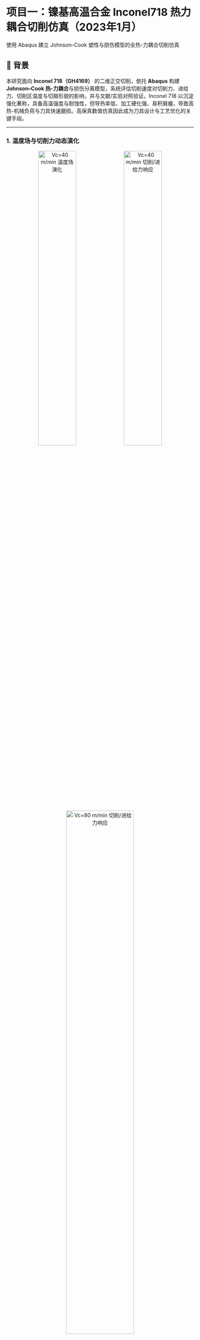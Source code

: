 # 项目一：镍基高温合金 Inconel718 热力耦合切削仿真（2023年1月）
使用 Abaqus 建立 Johnson–Cook 塑性与损伤模型的全热-力耦合切削仿真

🔬 背景
-----

本研究面向 **Inconel 718（GH4169）** 的二维正交切削，依托 **Abaqus** 构建 **Johnson–Cook 热-力耦合**与损伤分离模型，系统评估切削速度对切削力、进给力、切削区温度与切屑形貌的影响，并与文献/实验对照验证。Inconel 718 以沉淀强化著称，具备高温强度与耐蚀性，但导热率低、加工硬化强、易积屑瘤，导致高热-机械负荷与刀具快速磨损。高保真数值仿真因此成为刀具设计与工艺优化的关键手段。

---

### 1. 温度场与切削力动态演化
<p align="center">
  <img src="01_Abaqus_FEM_ThermalMechanical_Cutting/Media/temperature_vc40.gif" alt="Vc=40 m/min 温度场演化" width="45%">
  <img src="01_Abaqus_FEM_ThermalMechanical_Cutting/Media/force_vc40.gif" alt="Vc=40 m/min 切削/进给力响应" width="45%">
</p>
<p align="center">
  <img src="01_Abaqus_FEM_ThermalMechanical_Cutting/Media/force_vc80.gif" alt="Vc=80 m/min 切削/进给力响应" width="60%">
</p>

---

### 2. 应用背景与有限元模型
<table>
  <tr>
    <td width="50%">
      <img src="01_Abaqus_FEM_ThermalMechanical_Cutting/Media/航空涡轮发动机.jpg" alt="航空涡轮发动机">
      <br><em>应用背景：航空涡轮发动机</em>
    </td>
    <td width="50%">
      <img src="01_Abaqus_FEM_ThermalMechanical_Cutting/Media/发动机燃烧室.jpg" alt="发动机燃烧室">
      <br><em>应用背景：发动机燃烧室</em>
    </td>
  </tr>
  <tr>
    <td>
      <img src="01_Abaqus_FEM_ThermalMechanical_Cutting/Media/正交切削有限元仿真模型.png" alt="正交切削有限元仿真模型">
      <br><em>二维正交切削有限元仿真模型</em>
    </td>
    <td>
      <img src="01_Abaqus_FEM_ThermalMechanical_Cutting/Media/正交切削有限元仿真模型2.png" alt="正交切削有限元仿真模型变体">
      <br><em>仿真边界条件与几何示意</em>
    </td>
  </tr>
</table>

---

### 3. 不同切削速度下的切屑对比
<table>
  <tr>
    <td>
      <img src="01_Abaqus_FEM_ThermalMechanical_Cutting/Media/不同切削速度vc下的切屑形状对比.png" alt="不同Vc切屑形状对比">
      <br><em>不同切削速度 \(V_c\) 下的切屑形状对比</em>
    </td>
    <td>
      <img src="01_Abaqus_FEM_ThermalMechanical_Cutting/Media/不同切削速度vc下的切屑厚度对比.png" alt="不同Vc切屑厚度对比">
      <br><em>不同切削速度 \(V_c\) 下的切屑厚度对比</em>
    </td>
  </tr>
</table>


### 建模方法与物理模型

#### 1. 热模型

采用热力学第一定律的控制方程：

$$\rho c_p \frac{\partial T}{\partial t} - \frac{\partial}{\partial x_i} \left( \lambda \frac{\partial T}{\partial x_i} \right) = \dot{q}_p$$

其中 $c_p$、$\lambda$、$\alpha$ 为温度依赖型参数。热接触假设完全导通，刀具与工件界面热流连续。

#### 2. 力学模型

采用弹-塑性本构与 Johnson–Cook 塑性模型：

$$\sigma_{vM} = \left( A + B \varepsilon^n \right)\left[ 1 + C\ln\left( \frac{\dot{\varepsilon}}{\dot{\varepsilon}_0} \right) \right] \left[ 1 - \left( \frac{T - T_0}{T_m - T_0} \right)^m \right]$$

#### 3. 损伤与切屑分离

使用 Johnson–Cook 损伤准则：

$$\varepsilon_f = \left( d_1 + d_2 e^{-d_3 \sigma_m / \sigma_{vM}} \right) \left[ 1 + d_4 \ln\left( \frac{\dot{\varepsilon}}{\dot{\varepsilon}_0} \right) \right] \left[ 1 + d_5 \frac{T - T_0}{T_m - T_0} \right]$$

#### 4. 接触模型

库仑摩擦系数 $\mu = 0.5$，界面热导率取最大值。

* * *

### 几何与切削条件

#### 工件尺寸（mm）

| 长度 | 高度 | 进给 |
| --- | --- | --- |
| 5 | 2 | 0.1 |

#### 刀具几何

| 前角 (°) | 后角 (°) | 刀尖圆弧半径 (μm) |
| --- | --- | --- |
| 0 | 10 | 10 |

#### 切削速度

| m/min | m/s |
| --- | --- |
| 20 | 0.333 |
| 40 | 0.666 |
| 80 | 1.333 |

* * *

### 材料性能参数

#### 工件（Inconel 718）

* **密度**：$\rho = 8.22 \times 10^3 \ \mathrm{kg/m^3}$
    
* **温度依赖热物性**：
    
    * 比热 $c_p(T)$：20°C 时 440 J/(kg·°C)，至 1200°C 增至约 710 J/(kg·°C)
        
    * 导热率 $\lambda(T)$：20°C 时 10 N/(s·°C)，至 1200°C 约 31 N/(s·°C)
        
    * 热膨胀系数 $\alpha(T)$：20°C 时约 13×10⁻⁶/°C，700°C 时约 15.8×10⁻⁶/°C
        
* **弹性参数**：
    
    * 20°C：E = 217 GPa，v = 0.3
        
    * 871°C：E = 155.9 GPa，v = 0.3
        
* **Johnson–Cook 塑性参数**：
    
    * $$A=1485\ \mathrm{MPa}, B=904\ \mathrm{MPa}, n=0.777, C=0.015, m=1.689$$
        
    * $$\dot{\varepsilon}_0 = 10^{-3}\ \mathrm{s^{-1}}, T_0 = 20\ \mathrm{°C}, T_m = 1297\ \mathrm{°C}$$
        

#### 刀具（硬质合金 WC）

* **密度**：$\rho = 15.8 \times 10^3\ \mathrm{kg/m^3}$
    
* **比热**：20°C 时 200 J/(kg·°C)，高温趋于 260 J/(kg·°C)
    
* **导热率**：20°C 时 100 N/(s·°C)，高温降低至 65 N/(s·°C)
    
* **热膨胀系数**：$a = 5.4 \times 10^{-6} / \mathrm{°C}$
    

* * *

仿真结果
----

### 切削/进给力模型

切削力与进给力计算依模型定义（示意图略）。后续所有对比均按相同接触/摩擦与材料本构设置。

### 切削力对比（实验 vs. 文献仿真）

表 4.11：三种速度下，不同刀尖圆弧半径 $r_\beta$ 的切削力比较。为便于 GitHub 展示，将原始“分组列（colspan）”展平为并列列。

| $r_\beta$ (μm) | $F_c^{\text{exp}}$ @20 (N) | $F_c^{\text{sim}}$ @20 (N) | $F_c^{\text{exp}}$ @40 (N) | $F_c^{\text{sim}}$ @40 (N) | $F_c^{\text{exp}}$ @80 (N) | $F_c^{\text{sim}}$ @80 (N) |
| --- | --- | --- | --- | --- | --- | --- |
| 10 | 269 | 285.42 | 234 | 259.83 | 232 | 254.90 |
| 20 | 264 | 286.76 | 233 | 259.73 | 243 | 257.34 |
| 30 | 255 | 291.30 | 245 | 280.06 | 246 | 262.70 |

### 进给力对比（实验 vs. 文献仿真）

表 4.12：同样将分组列展平。注：Chip 距离标注见你原文“DRKPIECE-1.766，WORKPIECE-1.4434”。

| $r_\beta$ (μm) | $F_f^{\text{exp}}$ @20 (N) | $F_f^{\text{sim}}$ @20 (N) | $F_f^{\text{exp}}$ @40 (N) | $F_f^{\text{sim}}$ @40 (N) | $F_f^{\text{exp}}$ @80 (N) | $F_f^{\text{sim}}$ @80 (N) |
| --- | --- | --- | --- | --- | --- | --- |
| 10 | 235 | 128.09 | 192 | 113.06 | 181 | 104.74 |
| 20 | 260 | 138.65 | 222 | 118.08 | 230 | 120.82 |
| 30 | 269 | 144.94 | 254 | 144.76 | 252 | 136.41 |

### 我的仿真平均力（汇总）

为与上两表的“单一 $r_\beta$”数据区分，下面给出你**本次仿真的平均力**（按照你提供的“Force”表）：

|  | $V_c=20$ m/min | $V_c=40$ m/min | $V_c=80$ m/min |
| --- | --- | --- | --- |
| 平均切削力 $F_c$ (N) | 569.53 | 557.52 | 537.16 |
| 平均进给力 $F_f$ (N) | 247.29 | 270.24 | 264.24 |

### 实验/仿真/本次结果三向对照

将“实验 Exp / 文献仿真 Sim / 我的结果 My”在同一表中对齐，按速度分组展开：

| 量纲 | 20-Exp | 20-Sim | 20-My | 40-Exp | 40-Sim | 40-My | 80-Exp | 80-Sim | 80-My |
| --- | --- | --- | --- | --- | --- | --- | --- | --- | --- |
| 平均切削力 $F_c$ (N) | 269 | 285.42 | 569.53 | 234 | 259.83 | 557.52 | 232 | 254.90 | 537.16 |
| 平均进给力 $F_f$ (N) | 235 | 128.09 | 247.29 | 192 | 113.06 | 270.24 | 181 | 104.74 | 264.24 |

----

# 🚀 项目二：CuttingSim 参数化切削仿真研究（2023年6月）
基于 **Abaqus** 平台与插件 **CuttingSim**，针对高温镍基合金 Inconel 718（GH4169）开展二维正交切削仿真，分析刀具圆角、切削速度、摩擦系数等工艺参数对切削力、进给力及切屑特性的影响。

与传统 Abaqus 手动建模相比，CuttingSim 提供了高度集成的 **热-力-几何一体化参数化建模**能力，使得在相同建模精度下可以快速批量生成仿真工况，极大提升了计算效率和数据获取量。本项目利用 CuttingSim 的优势，系统性完成了 **6 个特征量 × 多组合参数** 的 **36 组全因子仿真**，在相同时间内实现了大量参数扫描。

> 🔗 CuttingSim 介绍及教学视频： [领航科工 CuttingSim 专业切削仿真](https://space.bilibili.com/291170484/upload/video)

---

### 📷 成果展示

### 1. 热-力-几何模型与仿真参数
<table>
  <tr>
    <td>
      <img src="02_CuttingSim_ToolGeometry_Friction_Analysis/Media/热-力-几何模型介绍.png" alt="热-力-几何模型介绍" />
      <br><em>热-力-几何模型示意</em>
    </td>
    <td>
      <img src="02_CuttingSim_ToolGeometry_Friction_Analysis/Media/仿真参数_6个特征量_36组仿真数据.png" alt="仿真参数_6个特征量_36组仿真数据" />
      <br><em>仿真参数：6 个特征量 × 36 组数据</em>
    </td>
  </tr>
</table>

---

### 2. 切削力对比
<table>
  <tr>
    <td>
      <img src="02_CuttingSim_ToolGeometry_Friction_Analysis/Media/切削力对比_不同刀具圆角.png" alt="切削力对比_不同刀具圆角" />
      <br><em>切削力对比（不同刀具圆角）</em>
    </td>
    <td>
      <img src="02_CuttingSim_ToolGeometry_Friction_Analysis/Media/切削力对比_不同切削速度.png" alt="切削力对比_不同切削速度" />
      <br><em>切削力对比（不同切削速度）</em>
    </td>
  </tr>
</table>

---

### 3. 进给力对比
<table>
  <tr>
    <td>
      <img src="02_CuttingSim_ToolGeometry_Friction_Analysis/Media/进给力对比_不同刀具圆角.png" alt="进给力对比_不同刀具圆角" />
      <br><em>进给力对比（不同刀具圆角）</em>
    </td>
    <td>
      <img src="02_CuttingSim_ToolGeometry_Friction_Analysis/Media/进给力对比_不同切削速度.png" alt="进给力对比_不同切削速度" />
      <br><em>进给力对比（不同切削速度）</em>
    </td>
  </tr>
</table>

---

### 4. 切屑厚度与形状对比
<table>
  <tr>
    <td>
      <img src="02_CuttingSim_ToolGeometry_Friction_Analysis/Media/切屑厚度_不同刀具圆角_不同切削速度.png" alt="切屑厚度_不同刀具圆角_不同切削速度" />
      <br><em>切屑厚度对比（不同刀具圆角 & 不同切削速度）</em>
    </td>
    <td>
      <img src="02_CuttingSim_ToolGeometry_Friction_Analysis/Media/切屑形状_不同刀具圆角_不同切削速度_不同摩擦系数.png" alt="切屑形状_不同刀具圆角_不同切削速度_不同摩擦系数" />
      <br><em>切屑形状对比（不同刀具圆角 & 不同切削速度 & 不同摩擦系数）</em>
    </td>
  </tr>
</table>

---

### 🛠 热-力-几何模型构建

- **热力学模型**：基于热力学第一定律，材料参数 \( c_p, \lambda, \alpha \) 全温度依赖；
- **弹性模型**：胡克定律，\( E \)、\( \nu \) 为温度依赖；
- **塑性模型**：Johnson–Cook 本构，包含应变率与温度软化效应；
- **材料分离模型**：Johnson–Cook 损伤准则，结合界面摩擦模拟切屑形成。

---

### 📊 参数与计算设置

- **变量范围**：
  - 刀具圆角 \( r_\beta = 10, 20, 30 \ \mu\text{m} \)
  - 切削速度 \( V_c = 20, 40, 80\ \mathrm{m/min} \)
  - 摩擦系数 \( \mu = 0, 0.5 \)
- **输出量**：
  - 切削力（CF）
  - 进给力（FF）
  - 切屑厚度（Chip Thickness）
- **总计算规模**：36 组参数化工况

---

### 📈 结果对比

#### 切削力变化趋势
- **随切削速度变化**：三种刀具圆角下，切削速度升高 → 切削力总体下降；
- **随刀具圆角变化**：不同切削速度下变化趋势不完全一致，需结合摩擦系数共同分析。

#### 进给力变化趋势
- **随切削速度变化**：多数情况下进给力随速度上升而降低；
- **随刀具圆角变化**：部分情况下出现进给力上升的反常现象，与摩擦及切削厚度有关。

#### 切屑厚度与形状
- 不同刀具圆角与切削速度下的切屑厚度变化趋势与文献结果基本一致，但数值存在一定偏差；
- 高速切削下切屑更薄，且形状更规则。

---


### 💡 使用 CuttingSim 的优势与思考

1. **高效参数化建模**：通过图形化界面快速设定几何、材料、边界与摩擦等参数；
2. **批量工况生成**：支持一键生成多组参数组合，减少重复性建模工作量；
3. **计算与数据管理一体化**：自动命名与分类输出，便于后续数据分析与可视化；
4. **快速验证与迭代**：便于在设计阶段快速筛选出关键参数区间，指导实验和工艺优化。

---



## 📂 仓库结构

Inconel718-CuttingSim  
│  
├── project1_Abaqus/ # 2023年1月项目文件  
│ ├── CAD_models/ # 几何与网格  
│ ├── Material_data/ # Inconel718 及刀具材料属性  
│ ├── Abaqus_input/ # Abaqus .inp 输入文件  
│ ├── Results/ # 力、温度、切屑形貌结果  
│ └── Report/ # 最终报告 PDF  
│  
├── project2_CuttingSim/ # 2023年6月项目文件  
│ ├── CuttingSim_inputs/ # 参数化配置文件  
│ ├── Data/ # 仿真输出数据（csv/txt）  
│ ├── Plots/ # 绘图与对比曲线  
│ └── Report/ # 最终报告 PDF  
│  
└── README.md

---


## 🧩 建模方法

### 项目一 – Abaqus 热-力耦合模型
- **热模型**：热力学第一定律，考虑温度相关的 \( c_p \)、\(\lambda\)、\(\alpha\)  
- **力学模型**：弹-塑性，Johnson–Cook 塑性本构  
- **损伤模型**：Johnson–Cook 损伤准则实现切屑分离  
- **接触模型**：库仑摩擦（\(\mu = 0.5\)），热接触完全导通  
- **研究变量**：切削速度 \( V_c = 20, 40, 80\ \text{m/min} \)

### 项目二 – CuttingSim 参数化研究
- **研究变量**：
  - 刀具圆角 \( r = 10, 20, 30\ \mu\text{m} \)
  - 切削速度 \( V_c = 20, 40, 80\ \text{m/min} \)
  - 摩擦系数 \( \mu = 0, 0.5 \)
- **输出量**：
  - 切削力（CF）
  - 进给力（FF）
  - 切屑厚度与形貌
- **对比**：我的仿真结果 vs. 文献仿真结果 vs. 实验结果

---

## 📊 仿真结果与对比

### 项目一（Abaqus）
- 切削力与进给力随速度变化趋势  
- 切削区温度场分布  
- 切屑形貌与厚度  

**示例结果**：  
![切削力随速度变化占位图](images/project1_force_vs_speed.png)  
![温度场分布占位图](images/project1_temperature.png)  
![切屑形貌GIF占位图](images/project1_chip.gif)

---

### 项目二（CuttingSim）
- 不同刀具圆角与切削速度下的力变化趋势  
- 切屑厚度变化规律  
- 与参考数据的吻合程度分析  

**示例结果**：  
![力与刀具圆角关系占位图](images/project2_force_radius.png)  
![切屑厚度对比占位图](images/project2_chip_thickness.png)  
![切屑形貌GIF占位图](images/project2_chip.gif)

---

## 📚 参考文献

1. Rinaldi S, Imbrogno S, Rotella G, et al. *Physics based modeling of machining Inconel 718 to predict surface integrity modification*. Procedia CIRP, 2019, 82: 350–355.  
2. Bedzra R. *Finite element simulation of two dimensional orthogonal cutting process and comparison with experiments*. RWTH Aachen University, 2013.

---

## 🚀 运行方法

### 项目一（Abaqus）
1. 在 Abaqus CAE 中加载 `.inp` 文件  
2. 从 `Material_data/` 中导入材料属性  
3. 运行热-力耦合温度-位移分析  
4. 在 Abaqus Viewer 中进行后处理  

### 项目二（CuttingSim）
1. 打开 CuttingSim 软件  
2. 加载 `CuttingSim_inputs/` 中的参数文件  
3. 运行仿真并保存输出结果  
4. 使用 `Plots/` 中的脚本进行绘图对比  

---

## 📌 注意事项
- 所有材料参数均为温度依赖型，取自文献数据  
- 仿真与实验的差异主要来自模型简化与边界条件假设  
- 本 README 中所有图片为占位符，需替换为实际结果


